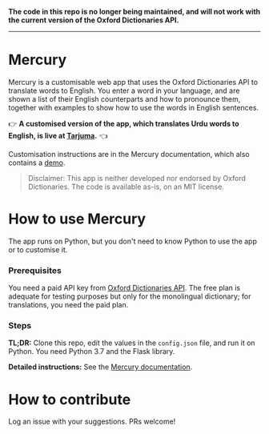 __The code in this repo is no longer being maintained, and will not work with the current version of the Oxford Dictionaries API.__

<hr/>


# Mercury

Mercury is a customisable web app that uses the Oxford Dictionaries API to translate words to English. You enter a word in your language, and are shown a list of their English counterparts and how to pronounce them, together with examples to show how to use the words in English sentences.

:point_right: **A customised version of the app, which translates Urdu words to English, is live at [Tarjuma](https://tarjuma.herokuapp.com).** :point_left:

Customisation instructions are in the Mercury documentation, which also contains a [demo](https://aninditabasu.github.io/mercury/index.html).

> Disclaimer: This app is neither developed nor endorsed by Oxford Dictionaries. The code is available as-is, on an MIT license.

# How to use Mercury

The app runs on Python, but you don't need to know Python to use the app or to customise it.

### Prerequisites

You need a paid API key from [Oxford Dictionaries API](https://developer.oxforddictionaries.com/). The free plan is adequate for testing purposes but only for the monolingual dictionary; for translations, you need the paid plan.

### Steps

**TL;DR:** Clone this repo, edit the values in the `config.json` file, and run it on Python. You need Python 3.7 and the Flask library.

**Detailed instructions:** See the [Mercury documentation](https://aninditabasu.github.io/mercury/index.html).

# How to contribute

Log an issue with your suggestions. PRs welcome!
